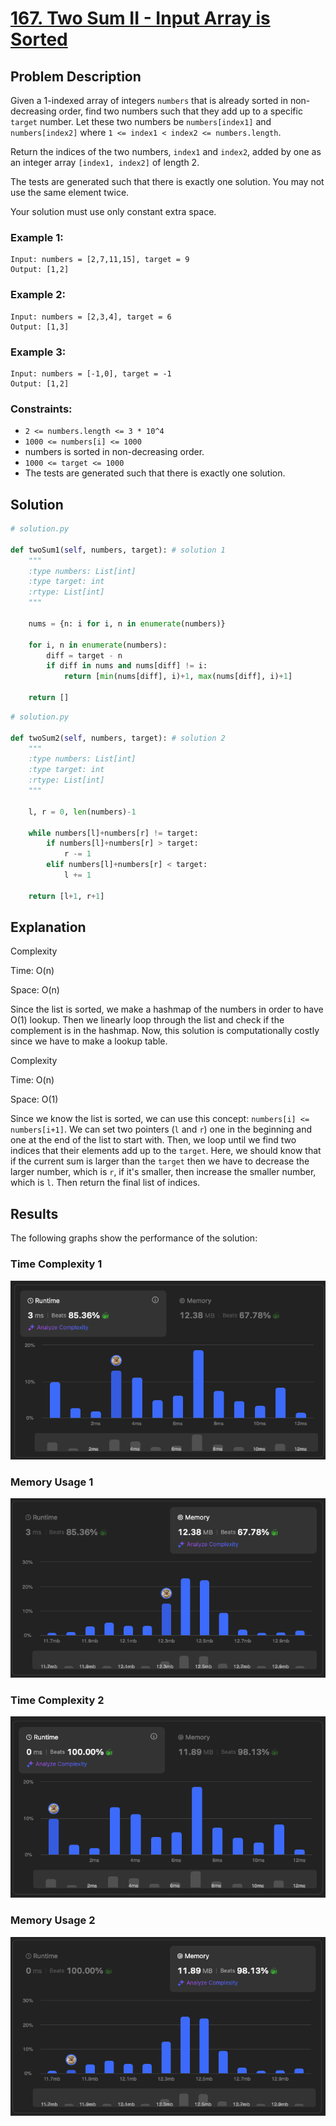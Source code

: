 # [167. Two Sum II - Input Array is Sorted](https://leetcode.com/problems/two-sum-ii-input-array-is-sorted/description/)

## Problem Description

Given a 1-indexed array of integers `numbers` that is already sorted in non-decreasing order, find two numbers such that they add up to a specific `target` number. Let these two numbers be `numbers[index1]` and `numbers[index2]` where `1 <= index1 < index2 <= numbers.length`.

Return the indices of the two numbers, `index1` and `index2`, added by one as an integer array `[index1, index2]` of length 2.

The tests are generated such that there is exactly one solution. You may not use the same element twice.

Your solution must use only constant extra space.

### Example 1:
```plaintext
Input: numbers = [2,7,11,15], target = 9
Output: [1,2]
```

### Example 2:
```plaintext
Input: numbers = [2,3,4], target = 6
Output: [1,3]
```

### Example 3:
```plaintext
Input: numbers = [-1,0], target = -1
Output: [1,2]
```

### Constraints:
- `2 <= numbers.length <= 3 * 10^4`
- `1000 <= numbers[i] <= 1000`
- numbers is sorted in non-decreasing order.
- `1000 <= target <= 1000`
- The tests are generated such that there is exactly one solution.
  
## Solution

```python
# solution.py

def twoSum1(self, numbers, target): # solution 1
    """
    :type numbers: List[int]
    :type target: int
    :rtype: List[int]
    """
    
    nums = {n: i for i, n in enumerate(numbers)}

    for i, n in enumerate(numbers):
        diff = target - n
        if diff in nums and nums[diff] != i:
            return [min(nums[diff], i)+1, max(nums[diff], i)+1]
    
    return []
```

```python
# solution.py

def twoSum2(self, numbers, target): # solution 2
    """
    :type numbers: List[int]
    :type target: int
    :rtype: List[int]
    """
    
    l, r = 0, len(numbers)-1
    
    while numbers[l]+numbers[r] != target:
        if numbers[l]+numbers[r] > target:
            r -= 1
        elif numbers[l]+numbers[r] < target:
            l += 1
        
    return [l+1, r+1]
```

## Explanation
Complexity

Time: O(n)

Space: O(n)

Since the list is sorted, we make a hashmap of the numbers in order to have O(1) lookup. Then we linearly loop through the list and check if the complement is in the hashmap. Now, this solution is computationally costly since we have to make a lookup table.

Complexity

Time: O(n)

Space: O(1)

Since we know the list is sorted, we can use this concept: `numbers[i] <= numbers[i+1]`. We can set two pointers (`l` and `r`) one in the beginning and one at the end of the list to start with. Then, we loop until we find two indices that their elements add up to the `target`. Here, we should know that if the current sum is larger than the `target` then we have to decrease the larger number, which is `r`, if it's smaller, then increase the smaller number, which is `l`. Then return the final list of indices.

## Results

The following graphs show the performance of the solution:

### Time Complexity 1
![Time Complexity](./time1.png)

### Memory Usage 1
![Memory Usage](./space1.png)

### Time Complexity 2
![Time Complexity](./time2.png)

### Memory Usage 2
![Memory Usage](./space2.png)